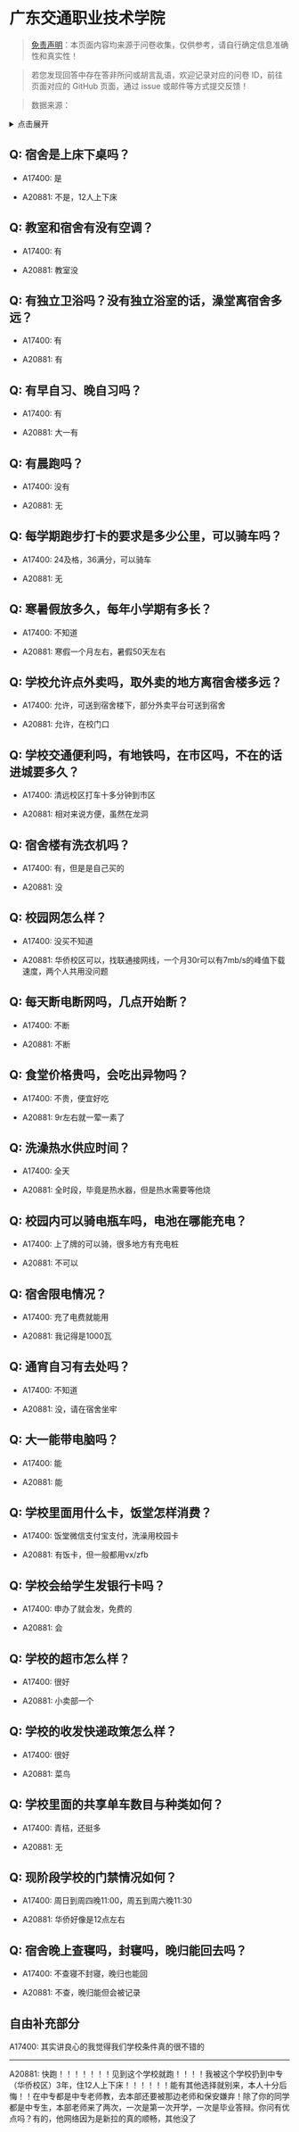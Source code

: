 # 广东交通职业技术学院

> [免责声明](https://colleges.chat/#_3)：本页面内容均来源于问卷收集，仅供参考，请自行确定信息准确性和真实性！

> 若您发现回答中存在答非所问或胡言乱语，欢迎记录对应的问卷 ID，前往页面对应的 GitHub 页面，通过 issue 或邮件等方式提交反馈！

> 数据来源：

<details><summary>点击展开</summary>
<ul>
<li>A17400: 匿名 (2023 年 06 月)</li>
<li>A20881: 匿名 (2023 年 08 月)</li>
</ul>
</details>

## Q: 宿舍是上床下桌吗？

- A17400: 是

- A20881: 不是，12人上下床

## Q: 教室和宿舍有没有空调？

- A17400: 有

- A20881: 教室没

## Q: 有独立卫浴吗？没有独立浴室的话，澡堂离宿舍多远？

- A17400: 有

- A20881: 有

## Q: 有早自习、晚自习吗？

- A17400: 有

- A20881: 大一有

## Q: 有晨跑吗？

- A17400: 没有

- A20881: 无

## Q: 每学期跑步打卡的要求是多少公里，可以骑车吗？

- A17400: 24及格，36满分，可以骑车

- A20881: 无

## Q: 寒暑假放多久，每年小学期有多长？

- A17400: 不知道

- A20881: 寒假一个月左右，暑假50天左右

## Q: 学校允许点外卖吗，取外卖的地方离宿舍楼多远？

- A17400: 允许，可送到宿舍楼下，部分外卖平台可送到宿舍

- A20881: 允许，在校门口

## Q: 学校交通便利吗，有地铁吗，在市区吗，不在的话进城要多久？

- A17400: 清远校区打车十多分钟到市区

- A20881: 相对来说方便，虽然在龙洞

## Q: 宿舍楼有洗衣机吗？

- A17400: 有，但是是自己买的

- A20881: 没

## Q: 校园网怎么样？

- A17400: 没买不知道

- A20881: 华侨校区可以，找联通接网线，一个月30r可以有7mb/s的峰值下载速度，两个人共用没问题

## Q: 每天断电断网吗，几点开始断？

- A17400: 不断

- A20881: 不断

## Q: 食堂价格贵吗，会吃出异物吗？

- A17400: 不贵，便宜好吃

- A20881: 9r左右就一荤一素了

## Q: 洗澡热水供应时间？

- A17400: 全天

- A20881: 全时段，毕竟是热水器，但是热水需要等他烧

## Q: 校园内可以骑电瓶车吗，电池在哪能充电？

- A17400: 上了牌的可以骑，很多地方有充电桩

- A20881: 不可以

## Q: 宿舍限电情况？

- A17400: 充了电费就能用

- A20881: 我记得是1000瓦

## Q: 通宵自习有去处吗？

- A17400: 不知道

- A20881: 没，请在宿舍坐牢

## Q: 大一能带电脑吗？

- A17400: 能

- A20881: 能

## Q: 学校里面用什么卡，饭堂怎样消费？

- A17400: 饭堂微信支付宝支付，洗澡用校园卡

- A20881: 有饭卡，但一般都用vx/zfb

## Q: 学校会给学生发银行卡吗？

- A17400: 申办了就会发，免费的

- A20881: 会

## Q: 学校的超市怎么样？

- A17400: 很好

- A20881: 小卖部一个

## Q: 学校的收发快递政策怎么样？

- A17400: 很好

- A20881: 菜鸟

## Q: 学校里面的共享单车数目与种类如何？

- A17400: 青桔，还挺多

- A20881: 无

## Q: 现阶段学校的门禁情况如何？

- A17400: 周日到周四晚11:00，周五到周六晚11:30

- A20881: 华侨好像是12点左右

## Q: 宿舍晚上查寝吗，封寝吗，晚归能回去吗？

- A17400: 不查寝不封寝，晚归也能回

- A20881: 不查，晚归能但会被记录

## 自由补充部分

A17400: 其实讲良心的我觉得我们学校条件真的很不错的

***

A20881: 快跑！！！！！！！见到这个学校就跑！！！！我被这个学校扔到中专（华侨校区）3年，住12人上下床！！！！！！能有其他选择就别来，本人十分后悔！！在中专都是中专老师教，去本部还要被那边老师和保安嫌弃！除了你的同学都是中专生，本部老师来了两次，一次是第一次开学，一次是毕业答辩。你问有优点吗？有的，他网络因为是新拉的真的顺畅，其他没了
